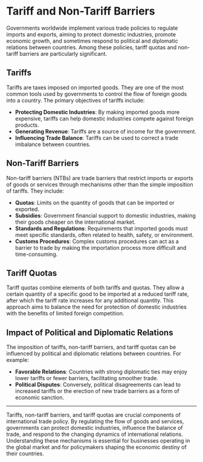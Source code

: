 # Tariff and Non-Tariff Barriers

Governments worldwide implement various trade policies to regulate imports and exports, aiming to protect domestic industries, promote economic growth, and sometimes respond to political and diplomatic relations between countries. Among these policies, tariff quotas and non-tariff barriers are particularly significant.

## Tariffs

Tariffs are taxes imposed on imported goods. They are one of the most common tools used by governments to control the flow of foreign goods into a country. The primary objectives of tariffs include:

- **Protecting Domestic Industries**: By making imported goods more expensive, tariffs can help domestic industries compete against foreign products.
- **Generating Revenue**: Tariffs are a source of income for the government.
- **Influencing Trade Balance**: Tariffs can be used to correct a trade imbalance between countries.

## Non-Tariff Barriers

Non-tariff barriers (NTBs) are trade barriers that restrict imports or exports of goods or services through mechanisms other than the simple imposition of tariffs. They include:

- **Quotas**: Limits on the quantity of goods that can be imported or exported.
- **Subsidies**: Government financial support to domestic industries, making their goods cheaper on the international market.
- **Standards and Regulations**: Requirements that imported goods must meet specific standards, often related to health, safety, or environment.
- **Customs Procedures**: Complex customs procedures can act as a barrier to trade by making the importation process more difficult and time-consuming.

## Tariff Quotas

Tariff quotas combine elements of both tariffs and quotas. They allow a certain quantity of a specific good to be imported at a reduced tariff rate, after which the tariff rate increases for any additional quantity. This approach aims to balance the need for protection of domestic industries with the benefits of limited foreign competition.

## Impact of Political and Diplomatic Relations

The imposition of tariffs, non-tariff barriers, and tariff quotas can be influenced by political and diplomatic relations between countries. For example:

- **Favorable Relations**: Countries with strong diplomatic ties may enjoy lower tariffs or fewer barriers, facilitating smoother trade.
- **Political Disputes**: Conversely, political disagreements can lead to increased tariffs or the erection of new trade barriers as a form of economic sanction.

---

Tariffs, non-tariff barriers, and tariff quotas are crucial components of international trade policy. By regulating the flow of goods and services, governments can protect domestic industries, influence the balance of trade, and respond to the changing dynamics of international relations. Understanding these mechanisms is essential for businesses operating in the global market and for policymakers shaping the economic destiny of their countries.
